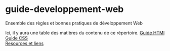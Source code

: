 # guide-developpement-web
Ensemble des règles et bonnes pratiques de développement Web

Ici, il y aura une table des matières du contenu de ce répertoire.
[Guide HTMl](guide-html.md)  
[Guide CSS](guide-css.md)  
[Resources et liens](ressources-et-liens.md)  
